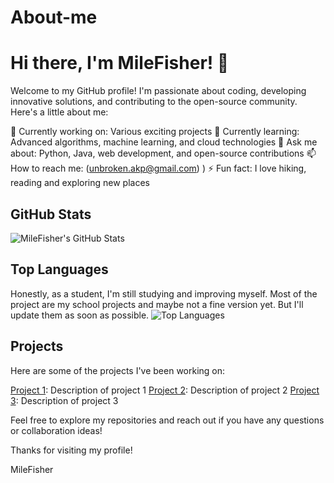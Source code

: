 # About-me
# Hi there, I'm MileFisher! 👋

Welcome to my GitHub profile! I'm passionate about coding, developing innovative solutions, and contributing to the open-source community. Here's a little about me:

🔭 Currently working on: Various exciting projects
🌱 Currently learning: Advanced algorithms, machine learning, and cloud technologies
💬 Ask me about: Python, Java, web development, and open-source contributions
📫 How to reach me: (unbroken.akp@gmail.com)
)
⚡ Fun fact: I love hiking, reading and exploring new places


## GitHub Stats

![MileFisher's GitHub Stats](https://github-readme-stats.vercel.app/api?username=MileFisher&show_icons=true&theme=radical)

## Top Languages

Honestly, as a student, I'm still studying and improving myself. Most of the project are my school projects and maybe not a fine version yet. But I'll update them as soon as possible. 
![Top Languages](https://github-readme-stats.vercel.app/api/top-langs/?username=MileFisher&layout=compact&theme=radical)

## Projects

Here are some of the projects I've been working on:

[Project 1](https://github.com/MileFisher/project1): Description of project 1
[Project 2](https://github.com/MileFisher/project2): Description of project 2
[Project 3](https://github.com/MileFisher/project3): Description of project 3


Feel free to explore my repositories and reach out if you have any questions or collaboration ideas!

Thanks for visiting my profile!

MileFisher
